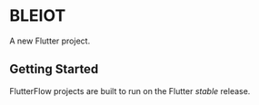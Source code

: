# BLEIOT

A new Flutter project.

## Getting Started

FlutterFlow projects are built to run on the Flutter _stable_ release.
